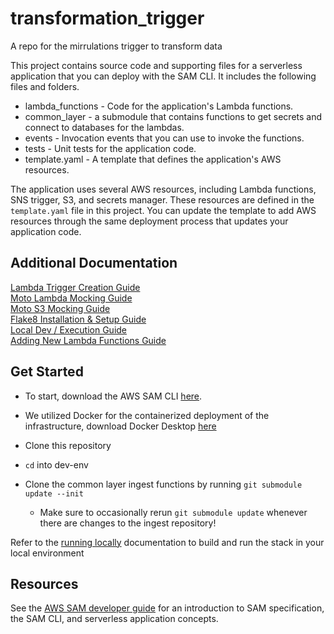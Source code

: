 # transformation_trigger

A repo for the mirrulations trigger to transform data

This project contains source code and supporting files for a serverless application that you can deploy with the SAM CLI. It includes the following files and folders.

- lambda_functions - Code for the application's Lambda functions.
- common_layer - a submodule that contains functions to get secrets and connect to databases for the lambdas.
- events - Invocation events that you can use to invoke the functions.
- tests - Unit tests for the application code.
- template.yaml - A template that defines the application's AWS resources.

The application uses several AWS resources, including Lambda functions, SNS trigger, S3, and secrets manager. These resources are defined in the `template.yaml` file in this project. You can update the template to add AWS resources through the same deployment process that updates your application code.

## Additional Documentation

[Lambda Trigger Creation Guide](docs/lambda_trigger_documentation.md)\
[Moto Lambda Mocking Guide](docs/lambdamocking.md)\
[Moto S3 Mocking Guide](docs/s3mocking.md)\
[Flake8 Installation & Setup Guide](docs/static_analysis.md)\
[Local Dev / Execution Guide](docs/running_locally.md)\
[Adding New Lambda Functions Guide](docs/adding_new_lambdas.md)

## Get Started

- To start, download the AWS SAM CLI [here](https://docs.aws.amazon.com/serverless-application-model/latest/developerguide/install-sam-cli.html#install-sam-cli-instructions).
- We utilized Docker for the containerized deployment of the infrastructure, download Docker Desktop [here](https://www.docker.com/products/docker-desktop/)

- Clone this repository
- `cd` into dev-env
- Clone the common layer ingest functions by running `git submodule update --init`
  - Make sure to occasionally rerun `git submodule update` whenever there are changes to the ingest repository!

Refer to the [running locally](docs/running_locally.md) documentation to build and run the stack in your local environment

## Resources

See the [AWS SAM developer guide](https://docs.aws.amazon.com/serverless-application-model/latest/developerguide/what-is-sam.html) for an introduction to SAM specification, the SAM CLI, and serverless application concepts.
